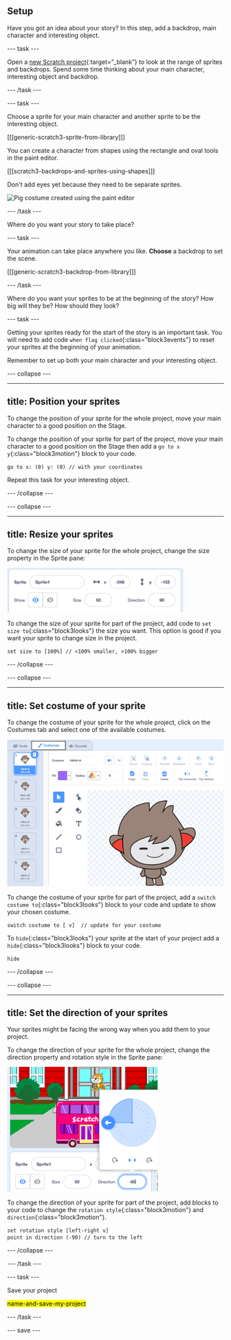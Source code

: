 ## Setup

Have you got an idea about your story? In this step, add a backdrop, main character and interesting object. 

--- task ---

Open a [new Scratch project](https://scratch.mit.edu/projects/editor){:target=”_blank”} to look at the range of sprites and backdrops. Spend some time thinking about your main character, interesting object and backdrop.

--- /task ---

--- task ---

Choose a sprite for your main character and another sprite to be the interesting object.

[[[generic-scratch3-sprite-from-library]]]

You can create a character from shapes using the rectangle and oval tools in the paint editor. 

[[[scratch3-backdrops-and-sprites-using-shapes]]]

Don't add eyes yet because they need to be separate sprites.

![Pig costume created using the paint editor](images/pig-costume.png)


--- /task ---

Where do you want your story to take place?

--- task ---

Your animation can take place anywhere you like. **Choose** a backdrop to set the scene. 

[[[generic-scratch3-backdrop-from-library]]]

--- /task ---

Where do you want your sprites to be at the beginning of the story? How big will they be? How should they look?

--- task ---

Getting your sprites ready for the start of the story is an important task. You will need to add code `when flag clicked`{:class="block3events"} to reset your sprites at the beginning of your animation. 

Remember to set up both your main character and your interesting object.

--- collapse ---

---
title: Position your sprites
---

To change the position of your sprite for the whole project, move your main character to a good position on the Stage. 

To change the position of your sprite for part of the project, move your main character to a good position on the Stage then add a `go to x y`{:class="block3motion"} block to your code.

```blocks3
go to x: (0) y: (0) // with your coordinates
```

Repeat this task for your interesting object. 

--- /collapse ---

--- collapse ---

---
title: Resize your sprites
---

To change the size of your sprite for the whole project, change the size property in the Sprite pane:

![sprite size changed from 100 to 50](images/sprite-pane-size.png)

To change the size of your sprite for part of the project, add code to `set size to`{:class="block3looks"} the size you want. This option is good if you want your sprite to change size in the project. 

```blocks3
set size to [100%] // <100% smaller, >100% bigger
```

--- /collapse ---

--- collapse ---

---
title: Set costume of your sprite
---

To change the costume of your sprite for the whole project, click on the Costumes tab and select one of the available costumes. 

![costumes in the costumes tab](images/nano-costumes.png)

To change the costume of your sprite for part of the project, add a `switch costume to`{:class="block3looks"} block to your code and update to show your chosen costume.

```blocks3
switch costume to [ v]  // update for your costume
```

To `hide`{:class="block3looks"} your sprite at the start of your project add a `hide`{:class="block3looks"} block to your code.

```blocks3
hide 
```

--- /collapse ---

--- collapse ---

---
title: Set the direction of your sprites
---

Your sprites might be facing the wrong way when you add them to your project. 

To change the direction of your sprite for the whole project, change the direction property and rotation style in the Sprite pane:

![direction property in the sprite pane](images/sprite-pane-direction.png)

To change the direction of your sprite for part of the project, add blocks to your code to change the `rotation style`{:class="block3motion"} and `direction`{:class="block3motion"}.

```blocks3
set rotation style [left-right v]
point in direction (-90) // turn to the left
```

--- /collapse ---

--- /task ---

--- task ---

Save your project

<mark>name-and-save-my-project</mark>

--- /task ---

--- save ---